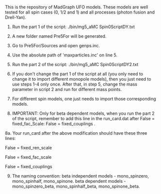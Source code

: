 This is the repository of MadGraph UFO models. These models are well tested for all spin cases (0, 1/2 and 1) and all processes (photon fusion and Drell-Yan).

1. Run the part 1 of the script: ./bin/mg5_aMC Spin0ScriptDY.txt

2. A new folder named Pre5For will be generated.

3. Go to Pre5For/Sources and open genps.inc.

4. Use the absolute path of 'maxparticles.inc' on line 5.

5. Run the part 2 of the script: ./bin/mg5_aMC Spin0ScriptDY2.txt

6. If you don't change the part 1 of the script at all (you only need to change it to import different monopole models), then you just need to use steps 1-4 only once. After that, in step 5, change the mass parameter in script 2 and run for different mass points.

7. For different spin models, one just needs to import those corresponding models. 

8. IMPORTANT: Only for beta dependent models, when you run the part 2 of the script, remember to add this line in the run_card.dat after False = fixed_fac_Scale: False = fixed_couplings   .

8a. Your run_card after the above modification should have these three lines:

False = fixed_ren_scale

False = fixed_fac_scale

False = fixed_couplings

9. The naming convention: beta independent models - mono_spinzero, mono_spinhalf, mono_spinone.
                          beta dependent models - mono_spinzero_beta, mono_spinhalf_beta, mono_spinone_beta. 
